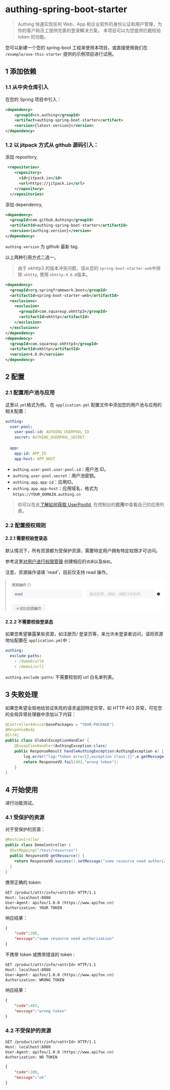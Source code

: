 # authing-spring-boot-starter


> Authing 快速实现任何 Web、App 和企业软件的身份认证和用户管理，为你的客户和员工提供完善的登录解决方案。
> 本项目可以为您提供拦截校验 token 的功能。

您可以新建一个您的 spring-boot 工程来使用本项目，或直接使用我们在 `/example/use-this-starter` 提供的示例项目进行试用。

## 1 添加依赖

### 1.1 从中央仓库引入

在您的 Spring 项目中引入：

```xml
<dependency>
    <groupId>cn.authing</groupId>
    <artifact>authing-spring-boot-starter</artifact>
    <version>{latest-version}</version>
</dependency>
```

### 1.2 以 jitpack 方式从 github 源码引入：

添加 repository,

```xml
 <repositories>
    <repository>
      <id>jitpack.io</id>
      <url>https://jitpack.io</url>
    </repository>
  </repositories>
```

添加 dependency,

```xml
<dependency>
  <groupId>com.github.Authing</groupId>
  <artifactId>authing-spring-boot-starter</artifactId>
  <version>{authing.version}</version>
</dependency>
```

`authing.version` 为 github 最新 tag.

以上两种引用方式二选一。

> 由于 okhttp3 的版本冲突问题，请从您的 `spring-boot-starter-web`中排除 `okhttp`, 使用 `okhttp:4.8.0`版本。

```xml
<dependency>
  <groupId>org.springframework.boot</groupId>
  <artifactId>spring-boot-starter-web</artifactId>
  <exclusions>
    <exclusion>
      <groupId>com.squareup.okhttp3</groupId>
      <artifactId>okhttp</artifactId>
    </exclusion>
  </exclusions>
</dependency>
<dependency>
  <groupId>com.squareup.okhttp3</groupId>
  <artifactId>okhttp</artifactId>
  <version>4.8.0</version>
</dependency>
```


## 2 配置
### 2.1 配置用户池与应用

这里以 `yml`格式为例。 在 `application.yml` 配置文件中添加您的用户池与应用的相关配置：

```yml
authing:
  user-pool:
    user-pool-id: AUTHING_USERPOOL_ID
    secret: AUTHING_USERPOOL_SECRET

  app:
    app-id: APP_ID
    app-host: APP_HOST
```

- `authing.user-pool.user-pool-id`：用户池 ID。
- `authing.user-pool.secret`：用户池密钥。
- `authing.app.app-id`：应用ID。
- `authing.app.app-host`：应用域名，格式为 `https://YOUR_DOMAIN.authing.cn`

> 你可以在此[了解如何获取 UserPoolId](https://docs.authing.cn/v2/guides/faqs/get-userpool-id-and-secret.html), 在控制台的**应用**中查看自己的应用列表。

### 2.2 配置授权规则
#### 2.2.1 需要校验登录态


默认情况下，所有资源都为受保护资源，需要特定用户拥有特定权限才可访问。

参考这里[对用户进行权限管理](https://docs.authing.cn/v2/guides/access-control/) 创建相应的`资源`以及`授权`。

注意，资源操作请填 'read'，目前仅支持 read 操作。

![](./img/ins.png)

#### 2.2.2 不需要校验登录态

如果您希望暴露某些资源，如注册页/ 登录页等，来允许未登录者访问，请将资源地址配置在 `application.yml`中：
```yaml
authing:
  exclude-paths:
    - /demo0/url0
    - /demo1/url1
```
`authing.exclude-paths`: 不需要校验的 url 白名单列表。

## 3 失败处理

如果您希望全局地给验证失败的请求返回特定异常，如 HTTP 403 异常，可在您的全局异常处理器中添加以下内容：

```java
@ControllerAdvice(basePackages = "YOUR-PACKAGE")
@ResponseBody
@Slf4j
public class GlobalExceptionHandler {
    @ExceptionHandler(AuthingException.class)
    public ResponseResult handleAuthingException(AuthingException e) {
        log.error("log:*token error{},exception class:{}",e.getMessage(),e.getClass());
        return ResponseVO.fail(403,"wrong token");
    }
}
```

## 4 开始使用

进行功能测试。
### 4.1 受保护的资源
对于受保护的资源：

```java
@RestController
public class DemoController {
  @GetMapping("/test/resources")
  public ResponseVO getResource() {
    return ResponseVO.success().setMessage("some resource need authorization");
  }
}
```

携带正确的 token:

```http
GET /product/attr/info/<attrId> HTTP/1.1
Host: localhost:8080
User-Agent: apifox/1.0.0 (https://www.apifox.cn)
Authorization: YOUR TOKEN
```

响应结果：

```json
{
    "code":200,
    "message":"some resource need authorization"
}
```

不携带 token 或携带错误的 token :

```http
GET /product/attr/info/<attrId> HTTP/1.1
Host: localhost:8080
User-Agent: apifox/1.0.0 (https://www.apifox.cn)
Authorization: WRONG TOKEN
```

响应结果：

```json
{
    "code":403,
    "message":"wrong token"
}
```
### 4.2 不受保护的资源

```http
GET /product/attr/info/<attrId> HTTP/1.1
Host: localhost:8080
User-Agent: apifox/1.0.0 (https://www.apifox.cn)
Authorization: NO TOKEN
```
```json
{
    "code":200,
    "message":"ok"
}
```

